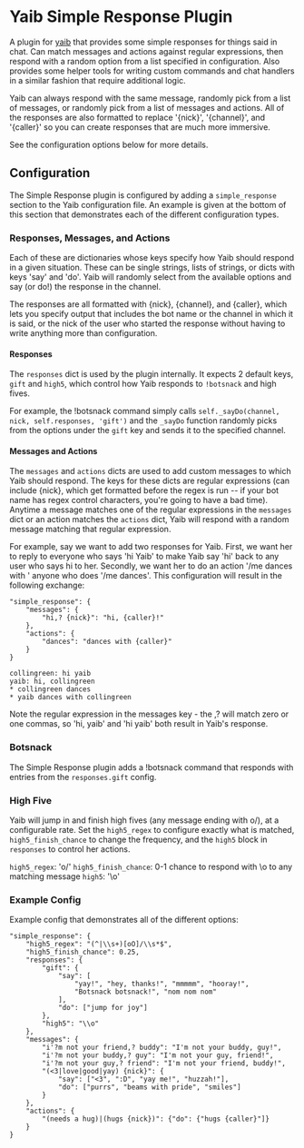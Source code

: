 Yaib Simple Response Plugin
=================

A plugin for [yaib](https://github.com/collingreen/yaib) that provides some
simple responses for things said in chat. Can match messages and actions
against regular expressions, then respond with a random option from a list
specified in configuration. Also provides some helper tools for writing
custom commands and chat handlers in a similar fashion that require additional
logic.

Yaib can always respond with the same message, randomly pick from a list of
messages, or randomly pick from a list of messages and actions. All of the
responses are also formatted to replace '{nick}', '{channel}', and '{caller}'
so you can create responses that are much more immersive.

See the configuration options below for more details.

## Configuration
The Simple Response plugin is configured by adding a `simple_response` section
to the Yaib configuration file. An example is given at the bottom of this
section that demonstrates each of the different configuration types.

### Responses, Messages, and Actions
Each of these are dictionaries whose keys specify how Yaib should respond
in a given situation. These can be single strings, lists of strings, or
dicts with keys 'say' and 'do'. Yaib will randomly select from the
available options and say (or do!) the response in the channel.

The responses are all formatted with {nick}, {channel}, and {caller}, which
lets you specify output that includes the bot name or the channel in which
it is said, or the nick of the user who started the response without having
to write anything more than configuration.

#### Responses
The `responses` dict is used by the plugin internally. It expects 2 default
keys, `gift` and `high5`, which control how Yaib responds to `!botsnack`
and high fives.

For example, the !botsnack command simply calls
`self._sayDo(channel, nick, self.responses, 'gift')` and the `_sayDo`
function randomly picks from the options under the `gift` key and sends it
to the specified channel.

#### Messages and Actions
The `messages` and `actions` dicts are used to add custom messages to which
Yaib should respond. The keys for these dicts are regular expressions
(can include {nick}, which get formatted before the regex is run -- if your
bot name has regex control characters, you're going to have a bad time).
Anytime a message matches one of the regular expressions in
the `messages` dict or an action matches the `actions` dict, Yaib will
respond with a random message matching that regular expression.

For example, say we want to add two responses for Yaib. First, we want her to
reply to everyone who says 'hi Yaib'
to make Yaib say 'hi' back to any user who says hi to her. Secondly, we want her
to do an action '/me dances with ' anyone who does '/me dances'. This
configuration will result in the following exchange:
~~~
"simple_response": {
    "messages": {
        "hi,? {nick}": "hi, {caller}!"
    },
    "actions": {
        "dances": "dances with {caller}"
    }
}
~~~

~~~
collingreen: hi yaib
yaib: hi, collingreen
* collingreen dances
* yaib dances with collingreen
~~~

Note the regular expression in the messages key - the ,? will match zero or one
commas, so 'hi, yaib' and 'hi yaib' both result in Yaib's response.


### Botsnack
The Simple Response plugin adds a !botsnack command that responds with
entries from the `responses.gift` config.


### High Five
Yaib will jump in and finish high fives (any message ending with o/), at a
configurable rate. Set the `high5_regex` to configure exactly what is matched,
`high5_finish_chance` to change the frequency, and the `high5` block in
`responses` to control her actions.

`high5_regex`: 'o/'
`high5_finish_chance`: 0-1 chance to respond with \o to any matching message
`high5`: '\o'

### Example Config
Example config that demonstrates all of the different options:

    "simple_response": {
        "high5_regex": "(^|\\s+)[oO]/\\s*$",
        "high5_finish_chance": 0.25,
        "responses": {
            "gift": {
                "say": [
                    "yay!", "hey, thanks!", "mmmmm", "hooray!",
                    "Botsnack botsnack!", "nom nom nom"
                ],
                "do": ["jump for joy"]
            },
            "high5": "\\o"
        },
        "messages": {
            "i'?m not your friend,? buddy": "I'm not your buddy, guy!",
            "i'?m not your buddy,? guy": "I'm not your guy, friend!",
            "i'?m not your guy,? friend": "I'm not your friend, buddy!",
            "(<3|love|good|yay) {nick}": {
                "say": ["<3", ":D", "yay me!", "huzzah!"],
                "do": ["purrs", "beams with pride", "smiles"]
            }
        },
        "actions": {
            "(needs a hug)|(hugs {nick})": {"do": {"hugs {caller}"]}
        }
    }
